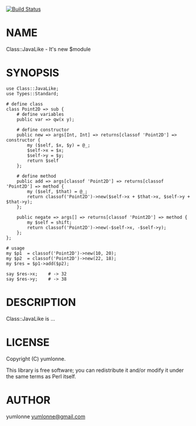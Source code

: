 [![Build Status](https://travis-ci.org/yumlonne/p5-Class-JavaLike.svg?branch=master)](https://travis-ci.org/yumlonne/p5-Class-JavaLike)

# NAME

Class::JavaLike - It's new $module

# SYNOPSIS

    use Class::JavaLike;
    use Types::Standard;

    # define class
    class Point2D => sub {
        # define variables
        public var => qw(x y);

        # define constructor
        public new => args[Int, Int] => returns[classof 'Point2D'] => constructor {
            my ($self, $x, $y) = @_;
            $self->x = $x;
            $self->y = $y;
            return $self
        };

        # define method
        public add => args[classof 'Point2D'] => returns[classof 'Point2D'] => method {
            my ($self, $that) = @_;
            return classof('Point2D')->new($self->x + $that->x, $self->y + $that->y);
        };

        public negate => args[] => returns[classof 'Point2D'] => method {
            my $self = shift;
            return classof('Point2D')->new(-$self->x, -$self->y);
        };
    };

    # usage
    my $p1  = classof('Point2D')->new(10, 20);
    my $p2  = classof('Point2D')->new(22, 18);
    my $res = $p1->add($p2);

    say $res->x;    # -> 32
    say $res->y;    # -> 38

# DESCRIPTION

Class::JavaLike is ...

# LICENSE

Copyright (C) yumlonne.

This library is free software; you can redistribute it and/or modify
it under the same terms as Perl itself.

# AUTHOR

yumlonne <yumlonne@gmail.com>
